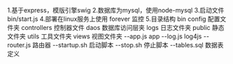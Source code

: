 1.基于express，模版引擎swig
2.数据库为mysql，使用node-mysql
3.启动文件 bin/start.js
4.部署在linux服务上使用 forever 监控
5.目录结构
	bin
	config 配置文件夹
	controllers 控制器文件
	daos 数据库访问层夹
	logs 日志文件夹
	public 静态文件夹
	utils 工具文件夹
	views 视图文件夹
	--app.js app
	--log.js log4js
	--router.js 路由器
	--startup.sh 启动脚本
	--stop.sh  停止脚本
	--tables.sql 数据表定义
